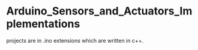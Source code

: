 # Arduino_Sensors_and_Actuators_Implementations

projects are in .ino extensions which are written in c++.

